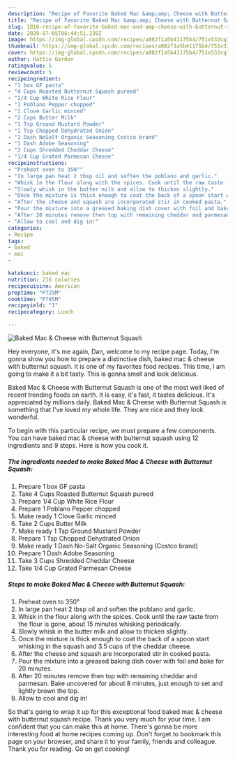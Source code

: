 ```yaml
---
description: "Recipe of Favorite Baked Mac &amp;amp; Cheese with Butternut Squash"
title: "Recipe of Favorite Baked Mac &amp;amp; Cheese with Butternut Squash"
slug: 1816-recipe-of-favorite-baked-mac-and-amp-cheese-with-butternut-squash
date: 2020-07-05T06:44:51.239Z
image: https://img-global.cpcdn.com/recipes/a082f1a5b41175b4/751x532cq70/baked-mac-cheese-with-butternut-squash-recipe-main-photo.jpg
thumbnail: https://img-global.cpcdn.com/recipes/a082f1a5b41175b4/751x532cq70/baked-mac-cheese-with-butternut-squash-recipe-main-photo.jpg
cover: https://img-global.cpcdn.com/recipes/a082f1a5b41175b4/751x532cq70/baked-mac-cheese-with-butternut-squash-recipe-main-photo.jpg
author: Hattie Gordon
ratingvalue: 5
reviewcount: 5
recipeingredient:
- "1 box GF pasta"
- "4 Cups Roasted Butternut Squash pureed"
- "1/4 Cup White Rice Flour"
- "1 Poblano Pepper chopped"
- "1 Clove Garlic minced"
- "2 Cups Butter Milk"
- "1 Tsp Ground Mustard Powder"
- "1 Tsp Chopped Dehydrated Onion"
- "1 Dash NoSalt Organic Seasoning Costco brand"
- "1 Dash Adobe Seasoning"
- "3 Cups Shredded Cheddar Cheese"
- "1/4 Cup Grated Parmesan Cheese"
recipeinstructions:
- "Preheat oven to 350°"
- "In large pan heat 2 tbsp oil and soften the poblano and garlic."
- "Whisk in the flour along with the spices. Cook until the raw taste from the flour is gone, about 15 minutes whisking periodically."
- "Slowly whisk in the butter milk and allow to thicken slightly."
- "Once the mixture is thick enough to coat the back of a spoon start whisking in the squash and 3.5 cups of the cheddar cheese."
- "After the cheese and squash are incorporated stir in cooked pasta."
- "Pour the mixture into a greased baking dish cover with foil and bake for 20 minutes."
- "After 20 minutes remove then top with remaining cheddar and parmesan. Bake uncovered for about 8 minutes, just enough to set and lightly brown the top."
- "Allow to cool and dig in!"
categories:
- Recipe
tags:
- baked
- mac
- 

katakunci: baked mac  
nutrition: 216 calories
recipecuisine: American
preptime: "PT25M"
cooktime: "PT45M"
recipeyield: "1"
recipecategory: Lunch

---
```



![Baked Mac &amp; Cheese with Butternut Squash](https://img-global.cpcdn.com/recipes/a082f1a5b41175b4/751x532cq70/baked-mac-cheese-with-butternut-squash-recipe-main-photo.jpg)

Hey everyone, it's me again, Dan, welcome to my recipe page. Today, I'm gonna show you how to prepare a distinctive dish, baked mac &amp; cheese with butternut squash. It is one of my favorites food recipes. This time, I am going to make it a bit tasty. This is gonna smell and look delicious.

Baked Mac &amp; Cheese with Butternut Squash is one of the most well liked of recent trending foods on earth. It is easy, it's fast, it tastes delicious. It's appreciated by millions daily. Baked Mac &amp; Cheese with Butternut Squash is something that I've loved my whole life. They are nice and they look wonderful.




To begin with this particular recipe, we must prepare a few components. You can have baked mac &amp; cheese with butternut squash using 12 ingredients and 9 steps. Here is how you cook it.

<!--inarticleads1-->

##### The ingredients needed to make Baked Mac &amp; Cheese with Butternut Squash:

1. Prepare 1 box GF pasta
1. Take 4 Cups Roasted Butternut Squash pureed
1. Prepare 1/4 Cup White Rice Flour
1. Prepare 1 Poblano Pepper chopped
1. Make ready 1 Clove Garlic minced
1. Take 2 Cups Butter Milk
1. Make ready 1 Tsp Ground Mustard Powder
1. Prepare 1 Tsp Chopped Dehydrated Onion
1. Make ready 1 Dash No-Salt Organic Seasoning (Costco brand)
1. Prepare 1 Dash Adobe Seasoning
1. Take 3 Cups Shredded Cheddar Cheese
1. Take 1/4 Cup Grated Parmesan Cheese




<!--inarticleads2-->

##### Steps to make Baked Mac &amp; Cheese with Butternut Squash:

1. Preheat oven to 350°
1. In large pan heat 2 tbsp oil and soften the poblano and garlic.
1. Whisk in the flour along with the spices. Cook until the raw taste from the flour is gone, about 15 minutes whisking periodically.
1. Slowly whisk in the butter milk and allow to thicken slightly.
1. Once the mixture is thick enough to coat the back of a spoon start whisking in the squash and 3.5 cups of the cheddar cheese.
1. After the cheese and squash are incorporated stir in cooked pasta.
1. Pour the mixture into a greased baking dish cover with foil and bake for 20 minutes.
1. After 20 minutes remove then top with remaining cheddar and parmesan. Bake uncovered for about 8 minutes, just enough to set and lightly brown the top.
1. Allow to cool and dig in!




So that's going to wrap it up for this exceptional food baked mac &amp; cheese with butternut squash recipe. Thank you very much for your time. I am confident that you can make this at home. There's gonna be more interesting food at home recipes coming up. Don't forget to bookmark this page on your browser, and share it to your family, friends and colleague. Thank you for reading. Go on get cooking!

